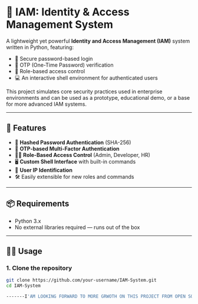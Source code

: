 # 🔐 IAM: Identity & Access Management System

A lightweight yet powerful **Identity and Access Management (IAM)** system written in Python, featuring:

- 🔑 Secure password-based login
- 🔢 OTP (One-Time Password) verification
- 👤 Role-based access control
- 💻 An interactive shell environment for authenticated users

This project simulates core security practices used in enterprise environments and can be used as a prototype, educational demo, or a base for more advanced IAM systems.

---

## 🚀 Features

- 🔐 **Hashed Password Authentication** (SHA-256)
- 📲 **OTP-based Multi-Factor Authentication**
- 🧑‍💼 **Role-Based Access Control** (Admin, Developer, HR)
- 🖥️ **Custom Shell Interface** with built-in commands
- 📡 **User IP Identification**
- 🛠️ Easily extensible for new roles and commands

---

## 📦 Requirements

- Python 3.x  
- No external libraries required — runs out of the box

---

## 🧑‍💻 Usage

### 1. Clone the repository

```bash
git clone https://github.com/your-username/IAM-System.git
cd IAM-System

-------I'AM LOOKING FORWARD TO MORE GRWOTH ON THIS PROJECT FROM OPEN SOURCE :) ---------

